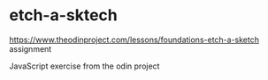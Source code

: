 # etch-a-sktech
https://www.theodinproject.com/lessons/foundations-etch-a-sketch assignment

JavaScript exercise from the odin project
